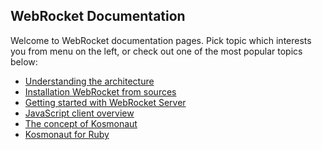 ## WebRocket Documentation

Welcome to WebRocket documentation pages. Pick topic which interests you
from menu on the left, or check out one of the most popular topics
below:

* [Understanding the architecture](/docs/getting-started/architecture/)
* [Installation WebRocket from sources](/docs/install/sources/)
* [Getting started with WebRocket Server](/docs/getting-started/server-first-steps/)
* [JavaScript client overview](/docs/javascript/overview/)
* [The concept of Kosmonaut](/docs/backends/kosmonaut-concept/)
* [Kosmonaut for Ruby](/docs/backends/kosmonaut-for-ruby/)
